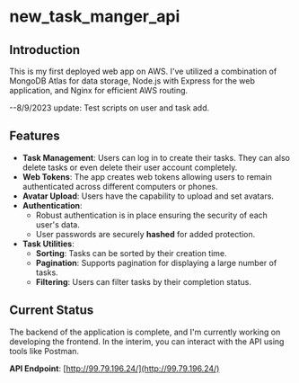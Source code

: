 # new_task_manger_api

## Introduction

This is my first deployed web app on AWS. I've utilized a combination of MongoDB Atlas for data storage, Node.js with Express for the web application, and Nginx for efficient AWS routing.

--8/9/2023 update: Test scripts on user and task add. 

## Features

- **Task Management**: Users can log in to create their tasks. They can also delete tasks or even delete their user account completely.
- **Web Tokens**: The app creates web tokens allowing users to remain authenticated across different computers or phones.
- **Avatar Upload**: Users have the capability to upload and set avatars.
- **Authentication**: 
  - Robust authentication is in place ensuring the security of each user's data.
  - User passwords are securely **hashed** for added protection.
- **Task Utilities**: 
  - **Sorting**: Tasks can be sorted by their creation time.
  - **Pagination**: Supports pagination for displaying a large number of tasks.
  - **Filtering**: Users can filter tasks by their completion status.

## Current Status

The backend of the application is complete, and I'm currently working on developing the frontend. In the interim, you can interact with the API using tools like Postman. 

**API Endpoint**: [http://99.79.196.24/](http://99.79.196.24/)
